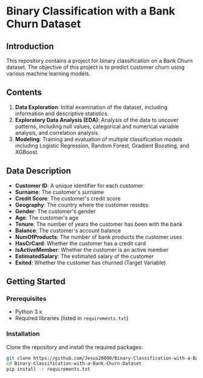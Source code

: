 # Binary Classification with a Bank Churn Dataset

## Introduction

This repository contains a project for binary classification on a Bank Churn dataset. The objective of this project is to predict customer churn using various machine learning models.

## Contents

1. **Data Exploration**: Initial examination of the dataset, including information and descriptive statistics.
2. **Exploratory Data Analysis (EDA)**: Analysis of the data to uncover patterns, including null values, categorical and numerical variable analysis, and correlation analysis.
3. **Modeling**: Training and evaluation of multiple classification models including Logistic Regression, Random Forest, Gradient Boosting, and XGBoost.

## Data Description

- **Customer ID**: A unique identifier for each customer
- **Surname**: The customer's surname
- **Credit Score**: The customer's credit score
- **Geography**: The country where the customer resides
- **Gender**: The customer's gender
- **Age**: The customer's age
- **Tenure**: The number of years the customer has been with the bank
- **Balance**: The customer's account balance
- **NumOfProducts**: The number of bank products the customer uses
- **HasCrCard**: Whether the customer has a credit card
- **IsActiveMember**: Whether the customer is an active member
- **EstimatedSalary**: The estimated salary of the customer
- **Exited**: Whether the customer has churned (Target Variable)

## Getting Started

### Prerequisites

- Python 3.x
- Required libraries (listed in `requirements.txt`)

### Installation

Clone the repository and install the required packages:

```bash
git clone https://github.com/Jesus20000/Binary-Classification-with-a-Bank-Churn-Dataset.git
cd Binary-Classification-with-a-Bank-Churn-Dataset
pip install -r requirements.txt
